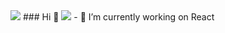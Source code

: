 <img src="https://capsule-render.vercel.app/api?type=waving&color=auto&height=200&section=header&text=TaeWoo GitHub!&fontSize=90"/>
### Hi 👋
<img src="https://img.shields.io/badge/HTML-#E34F26?style=flat&logo=로고이름&logoColor=white"/>
- 🔭 I’m currently working on React

<!--
**TaeWooKim-SCH/TaeWooKim-SCH** is a ✨ _special_ ✨ repository because its `README.md` (this file) appears on your GitHub profile.

Here are some ideas to get you started:

- 🔭 I’m currently working on ...
- 🌱 I’m currently learning ...
- 👯 I’m looking to collaborate on ...
- 🤔 I’m looking for help with ...
- 💬 Ask me about ...
- 📫 How to reach me: ...
- 😄 Pronouns: ...
- ⚡ Fun fact: ...
-->
